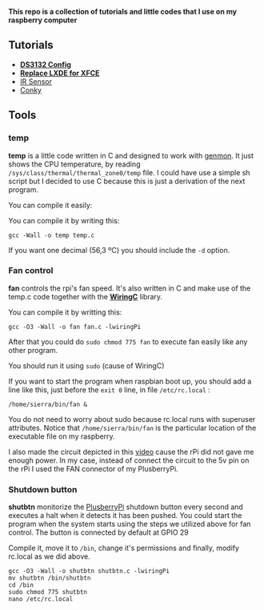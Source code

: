 **This repo is a collection of tutorials and little codes that I use on my raspberry computer**

## Tutorials

-  [**DS3132 Config**](http://www.raspberrypi-spy.co.uk/2015/05/adding-a-ds3231-real-time-clock-to-the-raspberry-pi/)
-  [**Replace LXDE for XFCE**](https://github.com/maesoser/rpi_goodies/blob/master/tutorials/xfce.md)
-  [IR Sensor](https://github.com/maesoser/rpi_goodies/blob/master/tutorials/ir_sensor.md)
-  [Conky](https://github.com/maesoser/rpi_goodies/blob/master/tutorials/conky.md)

## Tools

### temp

**temp** is a little code written in C and designed to work with [genmon](http://goodies.xfce.org/projects/panel-plugins/xfce4-genmon-plugin).
It just shows the CPU temperature, by reading `/sys/class/thermal/thermal_zone0/temp` file. I could have use a simple sh script but I decided to use C because this is just a derivation of the next program.

You can compile it easily:

You can compile it by writing this:
```
gcc -Wall -o temp temp.c
```

If you want one decimal (56,3 ºC) you should include the `-d` option.

### Fan control

**fan** controls the rpi's fan speed. It's also written in C and make use of the temp.c code together with the [**WiringC**](http://wiringpi.com/) library.

You can compile it by writting this:
```
gcc -O3 -Wall -o fan fan.c -lwiringPi
```

After that you could do `sudo chmod 775 fan` to execute fan easily like any other program.

You should run it using `sudo` (cause of WiringC)

If you want to start the program when raspbian boot up, you should add a line like this, just before the `exit 0` line, in file `/etc/rc.local` :

```
/home/sierra/bin/fan &
```

You do not need to worry about sudo because rc.local runs with superuser attributes. Notice that `/home/sierra/bin/fan` is the particular location of the executable file on my raspberry.

I also made the circuit depicted in this [video](https://www.youtube.com/watch?v=Ra1CY-zaDj4) cause the rPi did not gave me enough power. In my case, instead of connect the circuit to the 5v pin on the rPi I used the FAN connector of my PlusberryPi.

### Shutdown button

**shutbtn** monitorize the [PlusberryPi](https://www.indiegogo.com/projects/plusberry-pi-media-box-running-on-raspberry-pi) shutdown button every second and executes a halt when it detects it has been pushed. You could start the program when the system starts using the steps we utilized above for fan control. The button is connected by default at GPIO 29

Compile it, move it to `/bin`, change it's permissions and finally, modify rc.local as we did above.
```
gcc -O3 -Wall -o shutbtn shutbtn.c -lwiringPi
mv shutbtn /bin/shutbtn
cd /bin
sudo chmod 775 shutbtn
nano /etc/rc.local
```
